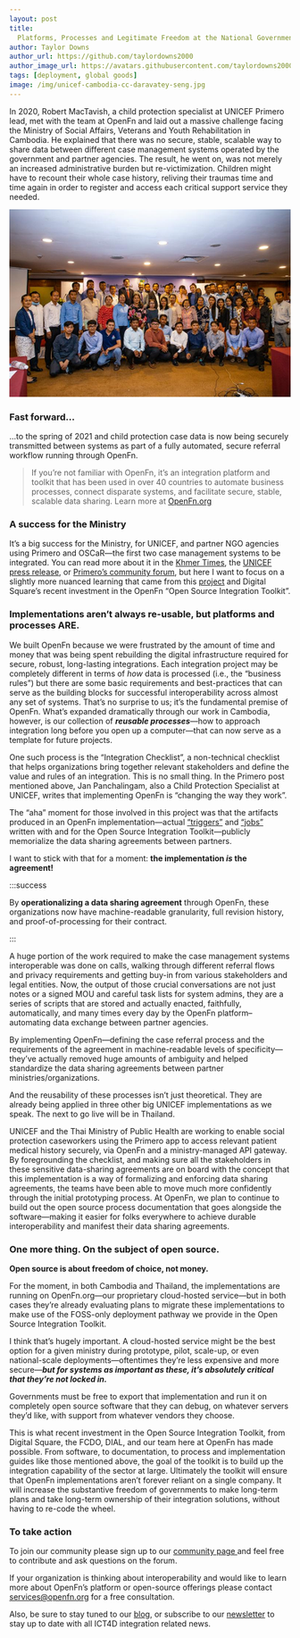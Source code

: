 ```yaml
---
layout: post
title:
  Platforms, Processes and Legitimate Freedom at the National Government Level
author: Taylor Downs
author_url: https://github.com/taylordowns2000
author_image_url: https://avatars.githubusercontent.com/taylordowns2000
tags: [deployment, global goods]
image: /img/unicef-cambodia-cc-daravatey-seng.jpg
---
```


In 2020, Robert MacTavish, a child protection specialist at UNICEF Primero lead,
met with the team at OpenFn and laid out a massive challenge facing the Ministry
of Social Affairs, Veterans and Youth Rehabilitation in Cambodia. He explained
that there was no secure, stable, scalable way to share data between different
case management systems operated by the government and partner agencies. The
result, he went on, was not merely an increased administrative burden but
re-victimization. Children might have to recount their whole case history,
reliving their traumas time and time again in order to register and access each
critical support service they needed.

<!--truncate-->

![UNICEF Cambodia (c) Daravatey Seng 2020](/img/unicef-cambodia-cc-daravatey-seng.jpg)

### Fast forward...

...to the spring of 2021 and child protection case data is now being securely
transmitted between systems as part of a fully automated, secure referral
workflow running through OpenFn.

> If you’re not familiar with OpenFn, it’s an integration platform and toolkit
> that has been used in over 40 countries to automate business processes,
> connect disparate systems, and facilitate secure, stable, scalable data
> sharing. Learn more at [OpenFn.org](https://www.openfn.org)

### A success for the Ministry

It’s a big success for the Ministry, for UNICEF, and partner NGO agencies using
Primero and OSCaR—the first two case management systems to be integrated. You
can read more about it in the
[Khmer Times](https://www.khmertimeskh.com/50814828/beefing-up-child-protection-case-management/),
the
[UNICEF press release](https://www.unicef.org/cambodia/press-releases/interoperability-between-primero-and-oscar-goes-live),
or
[Primero’s community forum](https://community.primero.org/t/interoperability-in-primero-with-openfn-is-changing-the-way-we-work/360),
but here I want to focus on a slightly more nuanced learning that came from this
[project](https://openfn.github.io/unicef-cambodia/) and Digital Square’s recent
investment in the OpenFn “Open Source Integration Toolkit”.

### Implementations aren’t always re-usable, but platforms and processes ARE.

We built OpenFn because we were frustrated by the amount of time and money that
was being spent rebuilding the digital infrastructure required for secure,
robust, long-lasting integrations. Each integration project may be completely
different in terms of _how_ data is processed (i.e., the “business rules”) but
there are some basic requirements and best-practices that can serve as the
building blocks for successful interoperability across almost any set of
systems. That’s no surprise to us; it’s the fundamental premise of OpenFn.
What’s expanded dramatically through our work in Cambodia, however, is our
collection of _**reusable processes**_—how to approach integration long before
you open up a computer—that can now serve as a template for future projects.

One such process is the “Integration Checklist”, a non-technical checklist that
helps organizations bring together relevant stakeholders and define the value
and rules of an integration. This is no small thing. In the Primero post
mentioned above, Jan Panchalingam, also a Child Protection Specialist at UNICEF,
writes that implementing OpenFn is “changing the way they work”.

The “aha” moment for those involved in this project was that the artifacts
produced in an OpenFn implementation—actual
[“triggers”](/documentation/build/triggers) and
[“jobs”](/documentation/build/jobs) written with and for the Open Source
Integration Toolkit—publicly memorialize the data sharing agreements between
partners.

I want to stick with that for a moment: **the implementation _is_ the
agreement!**

:::success

By **operationalizing a data sharing agreement** through OpenFn, these
organizations now have machine-readable granularity, full revision history, and
proof-of-processing for their contract.

:::

A huge portion of the work required to make the case management systems
interoperable was done on calls, walking through different referral flows and
privacy requirements and getting buy-in from various stakeholders and legal
entities. Now, the output of those crucial conversations are not just notes or a
signed MOU and careful task lists for system admins, they are a series of
scripts that are stored and actually enacted, faithfully, automatically, and
many times every day by the OpenFn platform–automating data exchange between
partner agencies.

By implementing OpenFn—defining the case referral process and the requirements
of the agreement in machine-readable levels of specificity—they’ve actually
removed huge amounts of ambiguity and helped standardize the data sharing
agreements between partner ministries/organizations.

And the reusability of these processes isn’t just theoretical. They are already
being applied in three other big UNICEF implementations as we speak. The next to
go live will be in Thailand.

UNICEF and the Thai Ministry of Public Health are working to enable social
protection caseworkers using the Primero app to access relevant patient medical
history securely, via OpenFn and a ministry-managed API gateway. By
foregrounding the checklist, and making sure all the stakeholders in these
sensitive data-sharing agreements are on board with the concept that this
implementation is a way of formalizing and enforcing data sharing agreements,
the teams have been able to move much more confidently through the initial
prototyping process. At OpenFn, we plan to continue to build out the open source
process documentation that goes alongside the software—making it easier for
folks everywhere to achieve durable interoperability and manifest their data
sharing agreements.

### One more thing. On the subject of open source.

**Open source is about freedom of choice, not money.**

For the moment, in both Cambodia and Thailand, the implementations are running
on OpenFn.org—our proprietary cloud-hosted service—but in both cases they’re
already evaluating plans to migrate these implementations to make use of the
FOSS-only deployment pathway we provide in the Open Source Integration Toolkit.

I think that’s hugely important. A cloud-hosted service might be the best option
for a given ministry during prototype, pilot, scale-up, or even national-scale
deployments—oftentimes they’re less expensive and more secure—<b><i>but for
systems as important as these, it’s absolutely critical that they’re not locked
in.</i></b>

Governments must be free to export that implementation and run it on completely
open source software that they can debug, on whatever servers they’d like, with
support from whatever vendors they choose.

This is what recent investment in the Open Source Integration Toolkit, from
Digital Square, the FCDO, DIAL, and our team here at OpenFn has made possible.
From software, to documentation, to process and implementation guides like those
mentioned above, the goal of the toolkit is to build up the integration
capability of the sector at large. Ultimately the toolkit will ensure that
OpenFn implementations aren’t forever reliant on a single company. It will
increase the substantive freedom of governments to make long-term plans and take
long-term ownership of their integration solutions, without having to re-code
the wheel.

### To take action

To join our community please sign up to our
[community page ](https://community.openfn.org/)and feel free to contribute and
ask questions on the forum.

If your organization is thinking about interoperability and would like to learn
more about OpenFn’s platform or open-source offerings please contact
services@openfn.org for a free consultation.

Also, be sure to stay tuned to our [blog](/blog), or subscribe to our
[newsletter](http://eepurl.com/hcOw8H) to stay up to date with all ICT4D
integration related news.
